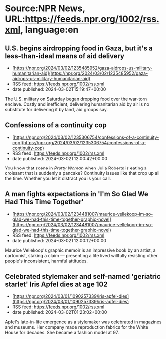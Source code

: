 # Source:NPR News, URL:https://feeds.npr.org/1002/rss.xml, language:en

## U.S. begins airdropping food in Gaza, but it's a less-than-ideal means of aid delivery
 - [https://npr.org/2024/03/02/1235485952/gaza-aidrops-us-military-humanitarian-aid](https://npr.org/2024/03/02/1235485952/gaza-aidrops-us-military-humanitarian-aid)
 - RSS feed: https://feeds.npr.org/1002/rss.xml
 - date published: 2024-03-02T15:19:47+00:00

The U.S. military on Saturday began dropping food over the war-torn enclave. Costly and inefficient, delivering humanitarian aid by air is no substitute for delivering it by land, aid groups say.

## Confessions of a continuity cop
 - [https://npr.org/2024/03/02/1235306754/confessions-of-a-continuity-cop](https://npr.org/2024/03/02/1235306754/confessions-of-a-continuity-cop)
 - RSS feed: https://feeds.npr.org/1002/rss.xml
 - date published: 2024-03-02T12:00:42+00:00

You know that scene in <em>Pretty Woman</em> when Julia Roberts is eating a croissant that is suddenly a pancake? Continuity issues like that crop up all the time. Whether you let it distract you is your call.

## A man fights expectations in 'I'm So Glad We Had This Time Together'
 - [https://npr.org/2024/03/02/1234481007/maurice-vellekoop-im-so-glad-we-had-this-time-together-graphic-novel](https://npr.org/2024/03/02/1234481007/maurice-vellekoop-im-so-glad-we-had-this-time-together-graphic-novel)
 - RSS feed: https://feeds.npr.org/1002/rss.xml
 - date published: 2024-03-02T12:00:12+00:00

Maurice Vellekoop's graphic memoir is an impressive book by an artist, a cartoonist, staking a claim — presenting a life lived willfully resisting other people's inconsistent, harmful attitudes.

## Celebrated stylemaker and self-named 'geriatric starlet' Iris Apfel dies at age 102
 - [https://npr.org/2024/03/01/1090257339/iris-apfel-dies](https://npr.org/2024/03/01/1090257339/iris-apfel-dies)
 - RSS feed: https://feeds.npr.org/1002/rss.xml
 - date published: 2024-03-02T01:23:02+00:00

Apfel's late-in-life emergence as a stylemaker was celebrated in magazines and museums. Her company made reproduction fabrics for the White House for decades. She became a fashion model at 97.

